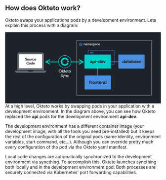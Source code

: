 ## How does Okteto work?

Okteto swaps your applications pods by a development environment. Lets explain this process with a diagram:

<img align="left" src="okteto-architecture.png">

At a high level, Okteto works by swapping pods in your application with a development environment. In the diagram above, you can see how Okteto replaced the **api** pods for the development environment **api-dev**. 

The development environment has a different container image (your development image, with all the tools you need pre-installed) but it keeps the rest of the configuration of the original pods (same identity, environment variables, start command, etc…). Although you can override pretty much every configuration of the pod via the Okteto yaml manifest.

Local code changes are automatically synchronized to the development environment via [syncthing](https://github.com/syncthing/syncthing). To accomplish this, Okteto launches syncthing both locally and in the development environment pod.  Both processes are securely connected via Kubernetes' port forwarding capabilities. 
